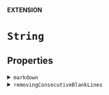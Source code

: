 **EXTENSION**
# `String`

## Properties
<details><summary><code>markdown</code></summary>

**Declaration**
```swift
public var markdown: String
```

> Render a string of text as Markdown. No transformations applied.
</details>

<details><summary><code>removingConsecutiveBlankLines</code></summary>

**Declaration**
```swift
public var removingConsecutiveBlankLines: String
```

> Remove consecutive blank lines from a string output
</details>
